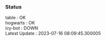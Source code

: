 ### Status


table : OK  
hogwarts : OK  
icy-bot : DOWN  
Latest Update : 2023-07-16 08:09:45.300005
